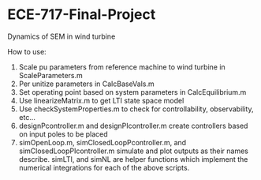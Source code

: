 # ECE-717-Final-Project
Dynamics of SEM in wind turbine

How to use:
1. Scale pu parameters from reference machine to wind turbine in ScaleParameters.m
2. Per unitize parameters in CalcBaseVals.m
3. Set operating point based on system parameters in CalcEquilibrium.m
4. Use linearizeMatrix.m to get LTI state space model
5. Use checkSystemProperties.m to check for controllability, observability, etc...
6. designPcontroller.m and designPIcontroller.m create controllers based on input poles to be placed
7. simOpenLoop.m, simClosedLoopPcontroller.m, and simClosedLoopPIcontroller.m simulate and plot outputs as their names describe.
   simLTI, and simNL are helper functions which implement the numerical integrations for each of the above scripts.




